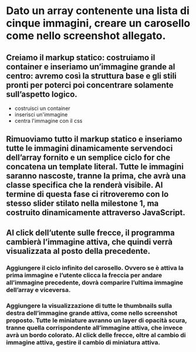# Dato un array contenente una lista di cinque immagini, creare un carosello come nello screenshot allegato.

## Creiamo il markup statico: costruiamo il container e inseriamo un’immagine grande al centro: avremo così la struttura base e gli stili pronti per poterci poi concentrare solamente sull’aspetto logico.

- costruisci un container
- inserisci un'immagine
- centra l'immagine con il css

## Rimuoviamo tutto il markup statico e inseriamo tutte le immagini dinamicamente servendoci dell’array fornito e un semplice ciclo for che concatena un template literal. Tutte le immagini saranno nascoste, tranne la prima, che avrà una classe specifica che la renderà visibile. Al termine di questa fase ci ritroveremo con lo stesso slider stilato nella milestone 1, ma costruito dinamicamente attraverso JavaScript.






## Al click dell’utente sulle frecce, il programma cambierà l’immagine attiva, che quindi verrà visualizzata al posto della precedente.

### Aggiungere il ciclo infinito del carosello. Ovvero se è attiva la prima immagine e l’utente clicca la freccia per andare all’immagine precedente, dovrà comparire l’ultima immagine dell’array e viceversa.

### Aggiungere la visualizzazione di tutte le thumbnails sulla destra dell’immagine grande attiva, come nello screenshot proposto. Tutte le miniature avranno un layer di opacità scura, tranne quella corrispondente all’immagine attiva, che invece avrà un bordo colorato. Al click delle frecce, oltre al cambio di immagine attiva, gestire il cambio di miniatura attiva.